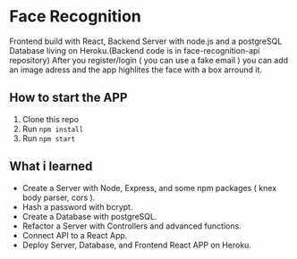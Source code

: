 Face Recognition
=========================================

Frontend build with React, Backend Server with node.js and a postgreSQL Database living on Heroku.(Backend code is in face-recognition-api repository)
After you register/login ( you can use a fake email ) you can add an image adress and the app highlites the face with a box arround it.

How to start the APP
----------------------------

1. Clone this repo
2. Run `npm install`
3. Run `npm start`


What i learned
----------------------------

* Create a Server with Node, Express, and some npm packages ( knex body parser, cors ). 
* Hash a password with bcrypt.
* Create a Database with postgreSQL.
* Refactor a Server with Controllers and advanced functions.
* Connect API to a React App.
* Deploy Server, Database, and Frontend React APP on Heroku.


